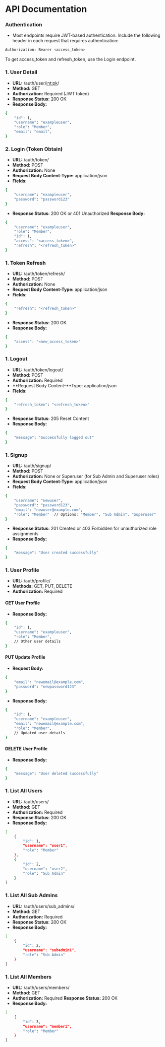 # API Documentation

### Authentication
- Most endpoints require JWT-based authentication. Include the following header in each request that requires authentication:

```bash
Authorization: Bearer <access_token>
```
To get access_token and refresh_token, use the Login endpoint.

### 1. User Detail

- **URL:** /auth/user/<int:pk>/
- **Method:** GET
- **Authorization:** Required (JWT token)
- **Response Status:** 200 OK
- **Response Body:**
```bash
{
    "id": 1,
    "username": "exampleuser",
    "role": "Member",
    "email": "email",
}
```


### 2. Login (Token Obtain)
- **URL:** /auth/token/
- **Method:** POST
- **Authorization:** None
- **Request Body Content-Type:** application/json
- **Fields:**
```bash
{
    "username": "exampleuser",
    "password": "password123"
}
```
- **Response Status:** 200 OK or 401 Unauthorized
**Response Body:**
```bash
{
    "username": "exampleuser",
    "role": "Member",
    "id": 1,
    "access": "<access_token>",
    "refresh": "<refresh_token>"
}
```

### 1. Token Refresh
- **URL:** /auth/token/refresh/
- **Method:** POST
- **Authorization:** None
- **Request Body Content-Type:** application/json
- **Fields:**
```bash
{
    "refresh": "<refresh_token>"
}
```
- **Response Status:** 200 OK
- **Response Body:**
```bash
{
    "access": "<new_access_token>"
}
```

### 1. Logout

- **URL:** /auth/token/logout/
- **Method:** POST
- **Authorization:** Required
- **Request Body Content-**Type: application/json
- **Fields:**

```bash
{
    "refresh_token": "<refresh_token>"
}
```

- **Response Status:** 205 Reset Content
- **Response Body:**
```bash
{
    "message": "Successfully logged out"
}
```

### 1. Signup

- **URL:** /auth/signup/
- **Method:** POST
- **Authorization:** None or Superuser (for Sub Admin and Superuser roles)
- **Request Body Content-Type:** application/json
- **Fields:**
```bash
{
    "username": "newuser",
    "password": "password123",
    "email": "newuser@example.com",
    "role": "Member"  // Options: "Member", "Sub Admin", "Superuser"
}
```
- **Response Status:** 201 Created or 403 Forbidden for unauthorized role assignments
- **Response Body:**
```bash
{
    "message": "User created successfully"
}
```
### 1. User Profile
- **URL:** /auth/profile/
- **Methods:** GET, PUT, DELETE
- **Authorization:** Required
#### GET User Profile
- **Response Body:**
```bash
{
    "id": 1,
    "username": "exampleuser",
    "role": "Member",
    // Other user details
}
```
#### PUT Update Profile
- **Request Body:**
```bash
{
    "email": "newemail@example.com",
    "password": "newpassword123"
}
```
- **Response Body:**
```bash
{
    "id": 1,
    "username": "exampleuser",
    "email": "newemail@example.com",
    "role": "Member",
    // Updated user details
}
```
#### DELETE User Profile
- **Response Body:**
```bash
{
    "message": "User deleted successfully"
}
```

### 1. List All Users
- **URL:** /auth/users/
- **Method:** GET
- **Authorization:** Required
- **Response Status:** 200 OK
- **Response Body:**
```bash
[
    {
        "id": 1,
        "username": "user1",
        "role": "Member"
    },
    {
        "id": 2,
        "username": "user2",
        "role": "Sub Admin"
    }
]
```


### 1. List All Sub Admins
- **URL:** /auth/users/sub_admins/
- **Method:** GET
- **Authorization:** Required
- **Response Status:** 200 OK
- **Response Body:**
```bash
[
    {
        "id": 2,
        "username": "subadmin1",
        "role": "Sub Admin"
    }
]
```

### 1. List All Members
- **URL:** /auth/users/members/
- **Method:** GET
- **Authorization:** Required
**Response Status:** 200 OK
- **Response Body:**
```bash
[
    {
        "id": 3,
        "username": "member1",
        "role": "Member"
    }
]
```
